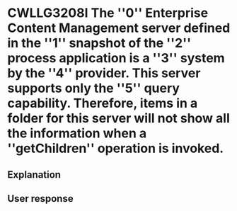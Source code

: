 # CWLLG3208I The ''0'' Enterprise Content Management server defined in the ''1'' snapshot of the ''2'' process application is a ''3'' system by the ''4'' provider. This server supports only the ''5'' query capability. Therefore, items in a folder for this server will not show all the information when a ''getChildren'' operation is invoked.

## Explanation

## User response